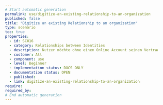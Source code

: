```yaml
---
# Start automatic generation
permalink: use/digitize-an-existing-relationship-to-an-organization
published: false
title: "Digitize an existing Relationship to an organization"
type: scenario
toc: true
properties:
  - id: SC016
  - category: Relationships between Identities
  - description: Nutzer möchte ohne einen Online Account seinen Vertrag auf enmeshed heben
  - customer: All
  - component: use
  - level: Beginner
  - implementation status: DOCS ONLY
  - documentation status: OPEN
  - published:
  - link: digitize-an-existing-relationship-to-an-organization
require:
required_by:
# End automatic generation
---
```

